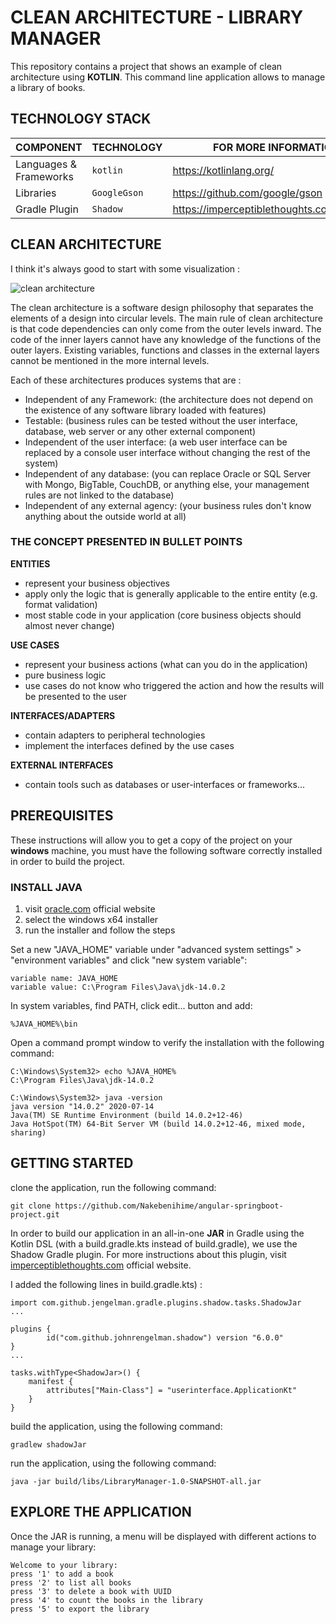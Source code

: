 # CLEAN ARCHITECTURE - LIBRARY MANAGER

This repository contains a project that shows an example of clean architecture using **KOTLIN**.
This command line application allows to manage a library of books.

## TECHNOLOGY STACK
COMPONENT                           | TECHNOLOGY              | FOR MORE INFORMATION
---                                 | ---                     |---
Languages & Frameworks              |`kotlin`                 | https://kotlinlang.org/
Libraries                           |`GoogleGson`             | https://github.com/google/gson
Gradle Plugin                       |`Shadow`                 | https://imperceptiblethoughts.com/shadow/ 

## CLEAN ARCHITECTURE
I think it's always good to start with some visualization :

![clean architecture](https://camo.githubusercontent.com/f5413c8722eb92d243d73932df3b3bdfd0bd4bf2/68747470733a2f2f3874686c696768742e636f6d2f626c6f672f6173736574732f706f7374732f323031322d30382d31332d7468652d636c65616e2d6172636869746563747572652f436c65616e4172636869746563747572652d386431666530363665386637666139633764386538346331613662306532623734623263363730666638303532383238663461376537336663626263363938632e6a7067)

The clean architecture is a software design philosophy that separates the elements of a design into circular levels. The main rule of clean architecture is that code dependencies can only come from the outer levels inward. The code of the inner layers cannot have any knowledge of the functions of the outer layers. Existing variables, functions and classes in the external layers cannot be mentioned in the more internal levels.

Each of these architectures produces systems that are :
- Independent of any Framework: (the architecture does not depend on the existence of any software library loaded with features)
- Testable: (business rules can be tested without the user interface, database, web server or any other external component)
- Independent of the user interface: (a web user interface can be replaced by a console user interface without  changing the rest of the system)
- Independent of any database: (you can replace Oracle or SQL Server with Mongo, BigTable, CouchDB, or anything else, your management rules are not linked to the database)
- Independent of any external agency: (your business rules don't know anything about the outside world at all)


### THE CONCEPT PRESENTED IN BULLET POINTS
**ENTITIES**
- represent your business objectives
- apply only the logic that is generally applicable to the entire entity (e.g. format validation)
- most stable code in your application (core business objects should almost never change)

**USE CASES**
- represent your business actions (what can you do in the application)
- pure business logic
- use cases do not know who triggered the action and how the results will be presented to the user

**INTERFACES/ADAPTERS**
- contain adapters to peripheral technologies
- implement the interfaces defined by the use cases

**EXTERNAL INTERFACES**
- contain tools such as databases or user-interfaces or frameworks...

## PREREQUISITES
These instructions will allow you to get a copy of the project on your **windows** machine, you must have the following software correctly installed in order to build the project.

### INSTALL JAVA
1. visit [oracle.com](https://www.oracle.com/java/technologies/javase-jdk14-downloads.html) official website
2. select the windows x64 installer
3. run the installer and follow the steps

Set a new "JAVA_HOME" variable under "advanced system settings" > "environment variables" and click "new system variable": 
```
variable name: JAVA_HOME
variable value: C:\Program Files\Java\jdk-14.0.2
```
In system variables, find PATH, click edit... button and add:
```
%JAVA_HOME%\bin
```
Open a command prompt window to verify the installation with the following command:
```
C:\Windows\System32> echo %JAVA_HOME%
C:\Program Files\Java\jdk-14.0.2

C:\Windows\System32> java -version
java version "14.0.2" 2020-07-14
Java(TM) SE Runtime Environment (build 14.0.2+12-46)
Java HotSpot(TM) 64-Bit Server VM (build 14.0.2+12-46, mixed mode, sharing)
```
## GETTING STARTED
clone the application, run the following command:
```
git clone https://github.com/Nakebenihime/angular-springboot-project.git
```

In order to build our application in an all-in-one **JAR** in Gradle using the Kotlin DSL (with a build.gradle.kts instead of build.gradle), we use the Shadow Gradle plugin.
For more instructions about this plugin, visit [imperceptiblethoughts.com](https://imperceptiblethoughts.com/shadow/) official website.

I added the following lines in build.gradle.kts) :
```
import com.github.jengelman.gradle.plugins.shadow.tasks.ShadowJar
...    

plugins {
        id("com.github.johnrengelman.shadow") version "6.0.0"
}
...

tasks.withType<ShadowJar>() {
    manifest {
        attributes["Main-Class"] = "userinterface.ApplicationKt"
    }
}
```

build the application, using the following command:
```
gradlew shadowJar
```

run the application, using the following command:
```
java -jar build/libs/LibraryManager-1.0-SNAPSHOT-all.jar
```

## EXPLORE THE APPLICATION
Once the JAR is running, a menu will be displayed with different actions to manage your library:
```
Welcome to your library:
press '1' to add a book
press '2' to list all books
press '3' to delete a book with UUID
press '4' to count the books in the library
press '5' to export the library
```
